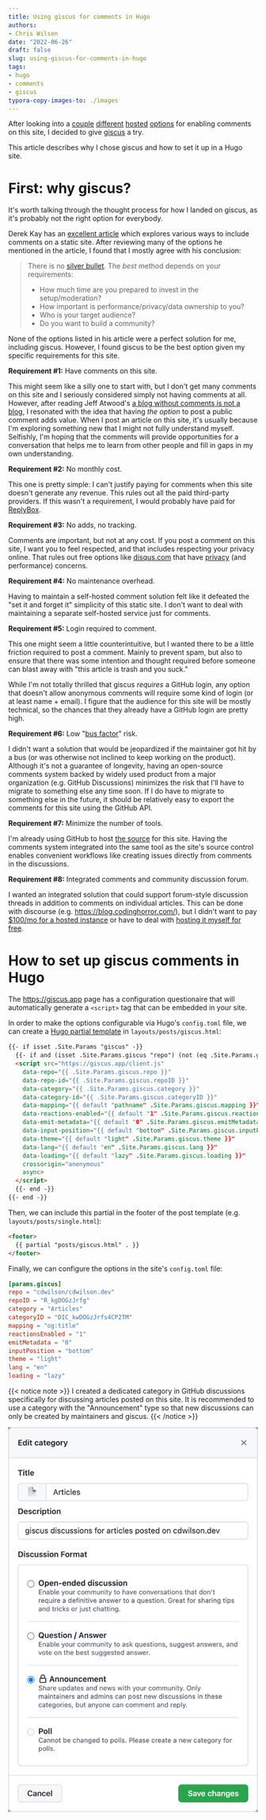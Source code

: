 ```yaml
---
title: Using giscus for comments in Hugo
authors:
- Chris Wilson
date: "2022-06-26"
draft: false
slug: using-giscus-for-comments-in-hugo
tags:
- hugo
- comments
- giscus
typora-copy-images-to: ./images
---
```


After looking into a [couple](https://getreplybox.com/) [different](https://talk.hyvor.com/) [hosted](https://fastcomments.com/) [options](https://commento.io/) for enabling comments on this site, I decided to give [giscus](https://giscus.app/) a try.  

This article describes why I chose giscus and how to set it up in a Hugo site.

# First: why giscus?

It's worth talking through the thought process for how I landed on giscus, as it's probably not the right option for everybody.

Derek Kay has an [excellent article](https://darekkay.com/blog/static-site-comments/) which explores various ways to include comments on a static site.  After reviewing many of the options he mentioned in the article, I found that I mostly agree with his conclusion:

>  There is no [silver bullet](https://www.youtube.com/watch?v=3wyd6J3yjcs). The *best* method depends on your requirements:
>
> - How much time are you prepared to invest in the setup/moderation?
> - How important is performance/privacy/data ownership to you?
> - Who is your target audience?
> - Do you want to build a community?

None of the options listed in his article were a perfect solution for me, including giscus.  However, I found giscus to be the best option given my specific requirements for this site.

**Requirement #1:** Have comments on this site.

This might seem like a silly one to start with, but I don't get many comments on this site and I seriously considered simply not having comments at all.  However, after reading Jeff Atwood's [a blog without comments is not a blog](https://blog.codinghorror.com/a-blog-without-comments-is-not-a-blog/), I resonated with the idea that having *the option* to post a public comment adds value.  When I post an article on this site, it's usually because I'm exploring something new that I might not fully understand myself.  Selfishly, I'm hoping that the comments will provide opportunities for a conversation that helps me to learn from other people and fill in gaps in my own understanding.

**Requirement #2:** No monthly cost.

This one is pretty simple: I can't justify paying for comments when this site doesn't generate any revenue.  This rules out all the paid third-party providers.  If this wasn't a requirement, I would probably have paid for [ReplyBox](https://getreplybox.com/).

**Requirement #3:** No adds, no tracking.

Comments are important, but not at any cost.  If you post a comment on this site, I want you to feel respected, and that includes respecting your privacy online.  That rules out free options like [disqus.com](https://disqus.com/) that have [privacy](https://www.businessinsider.com/disqus-launches-advertising-2014-11) (and performance) concerns.

**Requirement #4:** No maintenance overhead.

Having to maintain a self-hosted comment solution felt like it defeated the "set it and forget it" simplicity of this static site.  I don't want to deal with maintaining a separate self-hosted service just for comments.

**Requirement #5:** Login required to comment.

This one might seem a little counterintuitive, but I wanted there to be a little friction required to post a comment.  Mainly to prevent spam, but also to ensure that there was some intention and thought required before someone can blast away with "this article is trash and you suck."

While I'm not totally thrilled that giscus *requires* a GitHub login, any option that doesn't allow anonymous comments will require some kind of login (or at least name + email).  I figure that the audience for this site will be mostly technical, so the chances that they already have a GitHub login are pretty high.

**Requirement #6:** Low "[bus factor](https://en.wikipedia.org/wiki/Bus_factor)" risk.

I didn't want a solution that would be jeopardized if the maintainer got hit by a bus (or was otherwise not inclined to keep working on the product).  Although it's not a guarantee of longevity, having an open-source comments system backed by widely used product from a major organization (e.g. GitHub Discussions) minimizes the risk that I'll have to migrate to something else any time soon.  If I do have to migrate to something else in the future, it should be relatively easy to export the comments for this site using the GitHub API.

**Requirement #7:** Minimize the number of tools.

I'm already using GitHub to host [the source](https://github.com/cdwilson/cdwilson.dev) for this site.  Having the comments system integrated into the same tool as the site's source control enables convenient workflows like creating issues directly from comments in the discussions.

**Requirement #8:** Integrated comments and community discussion forum.

I wanted an integrated solution that could support forum-style discussion threads in addition to comments on individual articles.  This can be done with discourse (e.g. https://blog.codinghorror.com/), but I didn't want to pay [$100/mo for a hosted instance](https://www.discourse.org/pricing) or have to deal with [hosting it myself for free](https://jlericson.com/2021/04/06/oracle_discourse.html).

# How to set up giscus comments in Hugo

The https://giscus.app page has a configuration questionaire that will automatically generate a `<script>` tag that can be embedded in your site.  

In order to make the options configurable via Hugo's `config.toml` file, we can create a [Hugo partial template](https://gohugo.io/templates/partials/) in `layouts/posts/giscus.html`:

```html
{{- if isset .Site.Params "giscus" -}}
  {{- if and (isset .Site.Params.giscus "repo") (not (eq .Site.Params.giscus.repo "" )) (eq (.Params.disable_comments | default false) false) -}}
  <script src="https://giscus.app/client.js"
    data-repo="{{ .Site.Params.giscus.repo }}"
    data-repo-id="{{ .Site.Params.giscus.repoID }}"
    data-category="{{ .Site.Params.giscus.category }}"
    data-category-id="{{ .Site.Params.giscus.categoryID }}"
    data-mapping="{{ default "pathname" .Site.Params.giscus.mapping }}"
    data-reactions-enabled="{{ default "1" .Site.Params.giscus.reactionsEnabled }}"
    data-emit-metadata="{{ default "0" .Site.Params.giscus.emitMetadata }}"
    data-input-position="{{ default "bottom" .Site.Params.giscus.inputPosition }}"
    data-theme="{{ default "light" .Site.Params.giscus.theme }}"
    data-lang="{{ default "en" .Site.Params.giscus.lang }}"
    data-loading="{{ default "lazy" .Site.Params.giscus.loading }}"
    crossorigin="anonymous"
    async>
  </script>
  {{- end -}}
{{- end -}}
```

Then, we can include this partial in the footer of the post template (e.g. `layouts/posts/single.html`):

```html
<footer>
  {{ partial "posts/giscus.html" . }}
</footer>
```

Finally, we can configure the options in the site's `config.toml` file:

```toml
[params.giscus]
repo = "cdwilson/cdwilson.dev"
repoID = "R_kgDOGzJrfg"
category = "Articles"
categoryID = "DIC_kwDOGzJrfs4CP2TM"
mapping = "og:title"
reactionsEnabled = "1"
emitMetadata = "0"
inputPosition = "bottom"
theme = "light"
lang = "en"
loading = "lazy"
```

{{< notice note >}}
I created a dedicated category in GitHub discussions specifically for discussing articles posted on this site.  It is recommended to use a category with the "Announcement" type so that new discussions can only be created by maintainers and giscus.
{{< /notice >}}

![articles_category.png](images/articles_category.png)